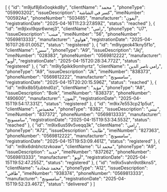 [ { "id": "m9juf8j6x0oqkkd8y", "clientName": "محمد ", "phoneType": "059903202", "issueDescription": "كسر في الشاشة", "imeiNumber": "00592Aa", "phoneNumber": "503485", "manufacturer": "آيفون", "registrationDate": "2025-04-16T11:23:27.859Z", "status": "reached" }, { "id": "m9jlxvl9qsr6wnej3", "clientName": "رامي", "phoneType": "U7", "issueDescription": "مبنب", "imeiNumber": "56", "phoneNumber": "0569813333", "manufacturer": "هواوي", "registrationDate": "2025-04-16T07:26:01.005Z", "status": "registered" }, { "id": "m9iygeok41kny5f1o", "clientName": "سس", "phoneType": "A9", "issueDescription": "Jkj", "imeiNumber": "028383", "phoneNumber": "0569812222", "manufacturer": "أوبو", "registrationDate": "2025-04-15T20:28:34.772Z", "status": "registered" }, { "id": "m9iy5pikk9omhyrtz", "clientName": "رامي ناصر الدين", "phoneType": "A9", "issueDescription": "Jk", "imeiNumber": "838373", "phoneNumber": "0569812222", "manufacturer": "سامسونج", "registrationDate": "2025-04-15T20:20:15.596Z", "status": "reached" }, { "id": "m9ix8b5fjubtnd0zi", "clientName": "مؤيد", "phoneType": "A8", "issueDescription": "Bolk", "imeiNumber": "838373", "phoneNumber": "490600", "manufacturer": "آيفون", "registrationDate": "2025-04-15T19:54:17.331Z", "status": "registered" }, { "id": "m9ix7e553cp21p5ut", "clientName": "محميذس", "phoneType": "8382", "issueDescription": "نينني", "imeiNumber": "837372", "phoneNumber": "0569813333", "manufacturer": "سامسونج", "registrationDate": "2025-04-15T19:53:34.553Z", "status": "reached" }, { "id": "m9ix6us59v5veqq3k", "clientName": "رامي", "phoneType": "A72", "issueDescription": "طايت", "imeiNumber": "827363", "phoneNumber": "0569812222", "manufacturer": "سامسونج", "registrationDate": "2025-04-15T19:53:09.461Z", "status": "registered" }, { "id": "m9ix6dnbhctzvkoaw", "clientName": "محمد انا", "phoneType": "A9", "issueDescription": "جديد", "imeiNumber": "837262", "phoneNumber": "0569813333", "manufacturer": "أوبو", "registrationDate": "2025-04-15T19:52:47.255Z", "status": "registered" }, { "id": "m9ix5vahn9ot8kns5", "clientName": "محمد شحادة", "phoneType": "A12", "issueDescription": "طافي", "imeiNumber": "938374", "phoneNumber": "0569813333", "manufacturer": "سامسونج", "registrationDate": "2025-04-15T19:52:23.467Z", "status": "delivered" } ]